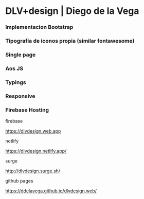 # DLV+design | Diego de la Vega

### Implementacion Bootstrap
### Tipografía de iconos propia (similar fontawesome)
### Single page
### Aos JS
### Typings
### Responsive
### Firebase Hosting

firebase

https://dlvdesign.web.app

netlify

https://dlvdesign.netlify.app/

surge

http://dlvdesign.surge.sh/

github pages

https://ddelavega.github.io/dlvdesign.web/